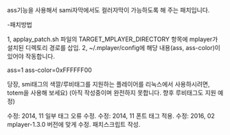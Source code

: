 ass기능을 사용해서 sami자막에서도 컬러자막이 가능하도록 해 주는 패치입니다.

-패치방법

1, applay_patch.sh 파일의 TARGET_MPLAYER_DIRECTORY 항목에 mplayer가 설치된 디렉토리 경로를 삽입.
2, ~/.mplayer/config에 해당 내용(ass, ass-color)이 있어야 작동합니다.

ass=1
ass-color=0xFFFFFF00

당장, smi태그의 색깔/루비태그를 지원하는 플레이어를 리눅스에서 사용하시려면, totem을 사용해 보세요)
(아직 작성중이며 완전하지 못합니다. 향후 루비태그도 지원 예정)

수정: 2014, 11 일부 태그 오류 수정.
수정: 2014, 11 폰트 태그 적용.
수정: 2016, 02 mplayer-1.3.0 버전에 맞게 수정. 패치스크립트 작성.
